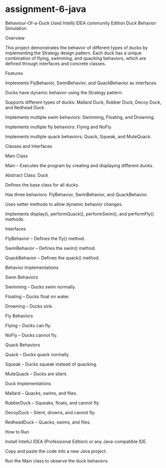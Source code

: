 # assignment-6-java

Behaviour-Of-a-Duck
Used Intellij IDEA community Edition Duck Behavior Simulation

Overview

This project demonstrates the behavior of different types of ducks by implementing the Strategy design pattern. Each duck has a unique combination of flying, swimming, and quacking behaviors, which are defined through interfaces and concrete classes.

Features

Implements FlyBehavior, SwimBehavior, and QuackBehavior as interfaces.

Ducks have dynamic behavior using the Strategy pattern.

Supports different types of ducks: Mallard Duck, Rubber Duck, Decoy Duck, and Redhead Duck.

Implements multiple swim behaviors: Swimming, Floating, and Drowning.

Implements multiple fly behaviors: Flying and NoFly.

Implements multiple quack behaviors: Quack, Squeak, and MuteQuack.

Classes and Interfaces

Main Class

Main – Executes the program by creating and displaying different ducks.

Abstract Class: Duck

Defines the base class for all ducks.

Has three behaviors: FlyBehavior, SwimBehavior, and QuackBehavior.

Uses setter methods to allow dynamic behavior changes.

Implements display(), performQuack(), performSwim(), and performFly() methods.

Interfaces

FlyBehavior – Defines the fly() method.

SwimBehavior – Defines the swim() method.

QuackBehavior – Defines the quack() method.

Behavior Implementations

Swim Behaviors

Swimming – Ducks swim normally.

Floating – Ducks float on water.

Drowning – Ducks sink.

Fly Behaviors

Flying – Ducks can fly.

NoFly – Ducks cannot fly.

Quack Behaviors

Quack – Ducks quack normally.

Squeak – Ducks squeak instead of quacking.

MuteQuack – Ducks are silent.

Duck Implementations

Mallard – Quacks, swims, and flies.

RubberDuck – Squeaks, floats, and cannot fly.

DecoyDuck – Silent, drowns, and cannot fly.

RedheadDuck – Quacks, swims, and flies.

How to Run

Install IntelliJ IDEA (Professional Edition) or any Java-compatible IDE.

Copy and paste the code into a new Java project.

Run the Main class to observe the duck behaviors.

